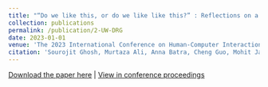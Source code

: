 ```yaml
---
title: "“Do we like this, or do we like like this?” : Reflections on a Human-Centered Machine Learning Approach to Sentiment Analysis"
collection: publications
permalink: /publication/2-UW-DRG
date: 2023-01-01
venue: 'The 2023 International Conference on Human-Computer Interaction'
citation: 'Sourojit Ghosh, Murtaza Ali, Anna Batra, Cheng Guo, Mohit Jain, Joseph Kang, Julia Kharchenko, Varun Suravajhela, Vincent Zhou, and Cecilia Aragon. (2023). “Do we like this, or do we like like this?” : Reflections on a Human-Centered Machine Learning Approach to Sentiment Analysis. In International Conference on Human-Computer Interaction, pp. 63-82. Cham: Springer Nature Switzerland, 2023.'
---
```


<a href = "http://chengguo2000.github.io/files/Publications/Emotions_Classifier_HCII_Final.pdf">Download the paper here</a>
|
<a href = "https://link.springer.com/chapter/10.1007/978-3-031-35891-3_5">View in conference proceedings</a>
